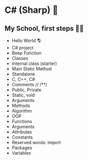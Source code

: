 # C# (Sharp) 🎒

## My School, first steps 🏫📝
- Hello World 🌎
- C# project
- Beep Function
- Classes
- Internal class (starter)
- Main Static Method
- Standalone
- C, C++, C#
- Comments // /**/
- Public, Private
- Static, void
- Arguments
- Methods
- Algorithm
- OOP
- Functions
- Arguments
- Attributes
- Constants
- Reserved words: import
- Packages
- Variables
